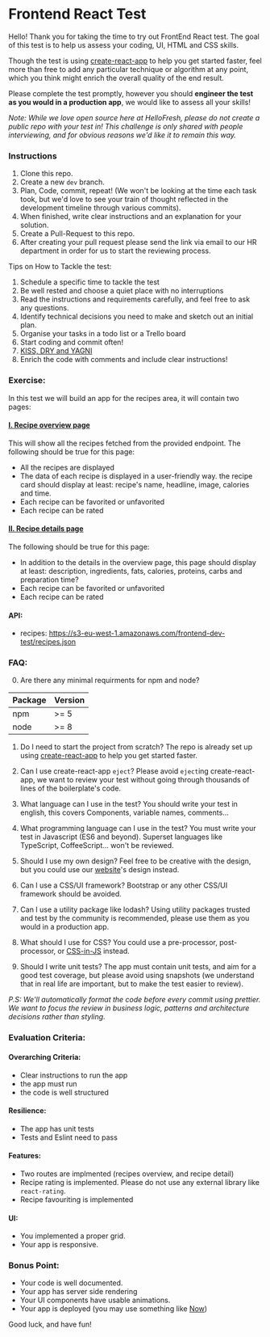 # Frontend React Test
Hello! Thank you for taking the time to try out FrontEnd React test. The goal of this test is to help us assess your coding, UI, HTML and CSS skills.

Though the test is using [create-react-app](https://github.com/facebook/create-react-app) to help you get started faster, feel more than free to add any particular technique or algorithm at any point, which you think might enrich the overall quality of the end result.

Please complete the test promptly, however you should **engineer the test as you would in a production app**, we would like to assess all your skills!

_Note: While we love open source here at HelloFresh, please do not create a public repo with your test in! This challenge is only shared with people interviewing, and for obvious reasons we'd like it to remain this way._


### Instructions
1. Clone this repo.
2. Create a new `dev` branch.
3. Plan, Code, commit, repeat! (We won't be looking at the time each task took, but we'd love to see your train of thought reflected in the development timeline  through various commits).
4. When finished, write clear instructions and an explanation for your solution.
5. Create a Pull-Request to this repo.
6. After creating your pull request please send the link via email to our HR department in order for us to start the reviewing process.

Tips on How to Tackle the test:
1. Schedule a specific time to tackle the test
2. Be well rested and choose a quiet place with no interruptions
3. Read the instructions and requirements carefully, and feel free to ask any questions.
4. Identify technical decisions you need to make and sketch out an initial plan.
5. Organise your tasks in a todo list or a Trello board
6. Start coding and commit often!
7. [KISS, DRY and YAGNI](https://itexico.com/blog/bid/99765/software-development-kiss-yagni-dry-3-principles-to-simplify-your-life)
8. Enrich the code with comments and include clear instructions!

### Exercise:
In this test we will build an app for the recipes area, it will contain two pages:

#### [I. Recipe overview page](https://www.hellofresh.com/recipes/)
This will show all the recipes fetched from the provided endpoint.
The following should be true for this page:
* All the recipes are displayed
* The data of each recipe is displayed in a user-friendly way. the recipe card should display at least: recipe's name, headline, image, calories and time.
* Each recipe can be favorited or unfavorited
* Each recipe can be rated

#### [II. Recipe details page](https://www.hellofresh.com/recipes/quick-beef-ragu-spaghetti-5abd4797ae08b549e56a1502?locale=en-US)
The following should be true for this page:
* In addition to the details in the overview page, this page should display at least: description, ingredients, fats, calories, proteins, carbs and preparation time?
* Each recipe can be favorited or unfavorited
* Each recipe can be rated

#### API:
- recipes: https://s3-eu-west-1.amazonaws.com/frontend-dev-test/recipes.json

### FAQ:
0. Are there any minimal requirments for npm and node?

|Package|Version|
|---|---|
|npm|>= 5|
|node|>= 8|

1. Do I need to start the project from scratch?
The repo is already set up using [create-react-app](https://github.com/facebook/create-react-app) to help you get started faster.

2. Can I use create-react-app `eject`?
Please avoid `eject`ing create-react-app, we want to review your test without going through thousands of lines of the boilerplate's code.

3. What language can I use in the test?
You should write your test in english, this covers Components, variable names, comments...

4. What programming language can I use in the test?
You must write your test in Javascript (ES6 and beyond). Superset languages like TypeScript, CoffeeScript... won't be reviewed.

5. Should I use my own design?
Feel free to be creative with the design, but you could use our [website](https://www.hellofresh.com/recipes/)'s design instead.

6. Can I use a CSS/UI framework?
Bootstrap or any other CSS/UI framework should be avoided.

7. Can I use a utility package like lodash?
Using utility packages trusted and test by the community is recommended, please use them as you would in a production app.

8. What should I use for CSS?
You could use a pre-processor, post-processor, or [CSS-in-JS](https://github.com/MicheleBertoli/css-in-js) instead.

9. Should I write unit tests?
The app must contain unit tests, and aim for a good test coverage, but please avoid using snapshots (we understand that in real life are important, but to make the test easier to review).

_P.S: We'll automatically format the code before every commit using prettier. We want to focus the review in business logic, patterns and architecture decisions rather than styling._

### Evaluation Criteria:
#### Overarching Criteria:
- Clear instructions to run the app
- the app must run
- the code is well structured
#### Resilience:
- The app has unit tests
- Tests and Eslint need to pass
#### Features:
- Two routes are implmented (recipes overview, and recipe detail)
- Recipe rating is implemented. Please do not use any external library like `react-rating`.
- Recipe favouriting is implemented
#### UI:
- You implemented a proper grid.
- Your app is responsive.

### Bonus Point:
- Your code is well documented.
- Your app has server side rendering
- Your UI components have usable animations.
- Your app is deployed (you may use something like [Now](https://zeit.co/now))

Good luck, and have fun!
